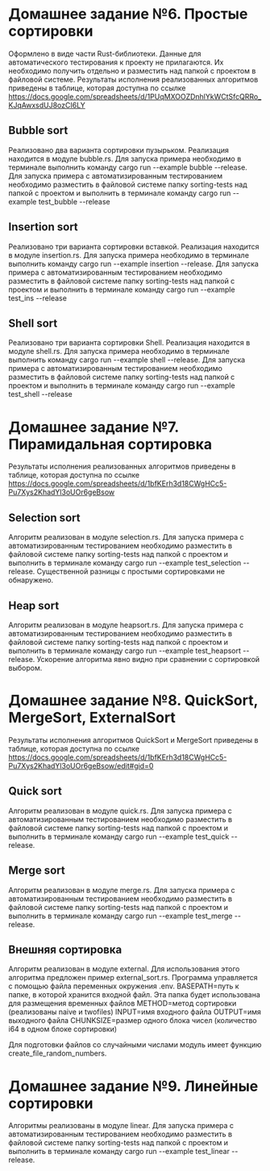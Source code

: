 # Домашнее задание №6. Простые сортировки
Оформлено в виде части Rust-библиотеки.
Данные для автоматического тестирования к проекту не прилагаются. Их необходимо получить отдельно и разместить над папкой с проектом в файловой системе.
Результаты исполнения реализованных алгоритмов приведены в таблице, которая доступна по ссылке https://docs.google.com/spreadsheets/d/1PUqMXOOZDnhlYkWCtSfcQRRo_KJqAwxsdUJ8ozCI6LY

## Bubble sort
Реализовано два варианта сортировки пузырьком. Реализация находится в модуле bubble.rs.
Для запуска примера необходимо в терминале выполнить команду cargo run --example bubble --release.
Для запуска примера с автоматизированным тестированием необходимо разместить в файловой системе папку sorting-tests над папкой с проектом и выполнить в терминале команду cargo run --example test_bubble --release

## Insertion sort
Реализовано три варианта сортировки вставкой. Реализация находится в модуле insertion.rs.
Для запуска примера необходимо в терминале выполнить команду cargo run --example insertion --release.
Для запуска примера с автоматизированным тестированием необходимо разместить в файловой системе папку sorting-tests над папкой с проектом и выполнить в терминале команду cargo run --example test_ins --release

## Shell sort
Реализовано три варианта сортировки Shell. Реализация находится в модуле shell.rs.
Для запуска примера необходимо в терминале выполнить команду cargo run --example shell --release.
Для запуска примера с автоматизированным тестированием необходимо разместить в файловой системе папку sorting-tests над папкой с проектом и выполнить в терминале команду cargo run --example test_shell --release

# Домашнее задание №7. Пирамидальная сортировка
Результаты исполнения реализованных алгоритмов приведены в таблице, которая доступна по ссылке https://docs.google.com/spreadsheets/d/1bfKErh3d18CWgHCc5-Pu7Xys2KhadYl3oUOr6geBsow

## Selection sort
Алгоритм реализован в модуле selection.rs.
Для запуска примера с автоматизированным тестированием необходимо разместить в файловой системе папку sorting-tests над папкой с проектом и выполнить в терминале команду cargo run --example test_selection --release.
Существенной разницы с простыми сортировками не обнаружено.

## Heap sort
Алгоритм реализован в модуле heapsort.rs.
Для запуска примера с автоматизированным тестированием необходимо разместить в файловой системе папку sorting-tests над папкой с проектом и выполнить в терминале команду cargo run --example test_heapsort --release.
Ускорение алгоритма явно видно при сравнении с сортировкой выбором.

# Домашнее задание №8. QuickSort, MergeSort, ExternalSort
Результаты исполнения алгоритмов QuickSort и MergeSort приведены в таблице, которая доступна по ссылке https://docs.google.com/spreadsheets/d/1bfKErh3d18CWgHCc5-Pu7Xys2KhadYl3oUOr6geBsow/edit#gid=0

## Quick sort
Алгоритм реализован в модуле quick.rs.
Для запуска примера с автоматизированным тестированием необходимо разместить в файловой системе папку sorting-tests над папкой с проектом и выполнить в терминале команду cargo run --example test_quick --release.

## Merge sort
Алгоритм реализован в модуле merge.rs.
Для запуска примера с автоматизированным тестированием необходимо разместить в файловой системе папку sorting-tests над папкой с проектом и выполнить в терминале команду cargo run --example test_merge --release.

## Внешняя сортировка
Алгоритм реализован в модуле external.
Для использования этого алгоритма предложен пример external_sort.rs. Программа управляется с помощью файла переменных окружения .env.
BASEPATH=путь к папке, в которой хранится входной файл. Эта папка будет использована для размещения временных файлов
METHOD=метод сортировки (реализованы naive и twofiles)
INPUT=имя входного файла
OUTPUT=имя выходного файла
CHUNKSIZE=размер одного блока чисел (количество i64 в одном блоке сортировки)

Для подготовки файлов со случайными числами модуль имеет функцию create_file_random_numbers.

# Домашнее задание №9. Линейные сортировки
Алгоритмы реализованы в модуле linear.
Для запуска примера с автоматизированным тестированием необходимо разместить в файловой системе папку sorting-tests над папкой с проектом и выполнить в терминале команду cargo run --example test_linear --release.